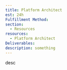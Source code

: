 ```yaml
---
title: Platform Architect
est: 24h
Fulfillment Method: 
section:
  - Resources
resources:
  - Platform Architect
Deliverables:
description: something
---
```


desc
